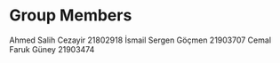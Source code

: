 # Group Members
Ahmed Salih Cezayir 21802918
İsmail Sergen Göçmen 21903707
Cemal Faruk Güney   21903474
